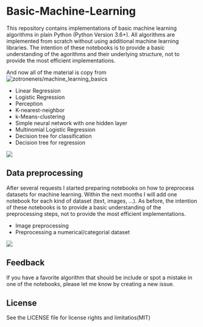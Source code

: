 # Basic-Machine-Learning
This repository contains implementations of basic machine learning algorithms in plain Python (Python Version 3.6+). All
algorithms are implemented from scratch without using additional machine learning libraries. The intention of these notebooks
is to provide a basic understanding of the agorithms and their underlying structure, not to provide the most efficient implementations. 

And now all of the material is copy from![zotroneneis/machine_learning_basics](https://github.com/zotroneneis/machine_learning_basics)

* Linear Regression
* Logistic Regression
* Perception
* K-nearest-neighbor
* k-Means-clustering
* Simple neural network with one hidden layer
* Multinomial Logistic Regression
* Decision tree for classification
* Decision tree for regression

![](https://github.com/zotroneneis/machine_learning_basics/raw/master/figures/decision_tree_predictions.png)


## Data preprocessing
After several requests I started preparing notebooks on how to preprocess datasets for machine learning. Within the next months I will add one notebook for each kind of dataset (text, images, ...). As before, the intention of these notebooks is to provide a basic understanding of the preprocessing steps, not to provide the most efficient implementations.

* Image preprocessing
* Preprocessing a numerical/categorial dataset

![](https://github.com/zotroneneis/machine_learning_basics/raw/master/figures/image_preprocessing.png)

## Feedback
If you have a favorite algorithm that should be include or spot a mistake in one of the notebooks, please let me know by creating a new issue.

## License
See the LICENSE file for license rights and limitatios(MIT)

